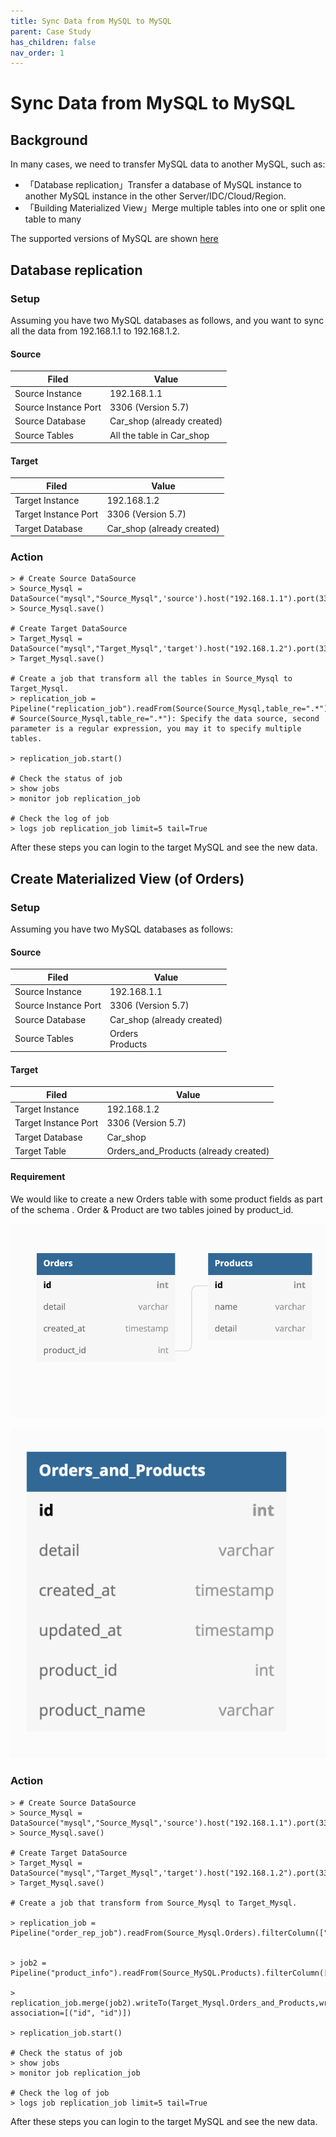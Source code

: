 ```yaml
---
title: Sync Data from MySQL to MySQL
parent: Case Study
has_children: false
nav_order: 1
---
```

# Sync Data from MySQL to MySQL


## Background

In many cases, we need to transfer MySQL data to another MySQL, such as:

- 「Database replication」Transfer a database of MySQL instance to another MySQL instance in the other Server/IDC/Cloud/Region.
- 「Building Materialized View」Merge multiple tables into one  or split one table to many  

The supported versions of MySQL are shown [here](../../Connectors/pre-build-connectors.md#Mysql)

## Database replication

### Setup

Assuming you have two MySQL databases as follows, and you want to sync all the data from 192.168.1.1 to 192.168.1.2.

#### Source 

| Filed                | **Value**                  |
| -------------------- | -------------------------- |
| Source Instance      | 192.168.1.1                |
| Source Instance Port | 3306 (Version 5.7)         |
| Source Database      | Car_shop (already created) |
| Source Tables        | All the table in Car_shop  |

#### Target 

| Filed                | **Value**                  |
| -------------------- | -------------------------- |
| Target Instance      | 192.168.1.2                |
| Target Instance Port | 3306 (Version 5.7)         |
| Target Database      | Car_shop (already created) |



### Action

```
> # Create Source DataSource
> Source_Mysql = DataSource("mysql","Source_Mysql",'source').host("192.168.1.1").port(3306).username('root').password('password').db('Car_shop')
> Source_Mysql.save()

# Create Target DataSource
> Target_Mysql = DataSource("mysql","Target_Mysql",'target').host("192.168.1.2").port(3306).username('root').password('password').db('Car_shop')
> Target_Mysql.save()

# Create a job that transform all the tables in Source_Mysql to Target_Mysql.
> replication_job = Pipeline("replication_job").readFrom(Source(Source_Mysql,table_re=".*")).writeTo(Target_Mysql)
# Source(Source_Mysql,table_re=".*"): Specify the data source, second parameter is a regular expression, you may it to specify multiple tables. 

> replication_job.start()

# Check the status of job
> show jobs
> monitor job replication_job

# Check the log of job
> logs job replication_job limit=5 tail=True 
```

After these steps you can login to the  target MySQL and see the new data.

## Create Materialized View (of Orders)

### Setup

Assuming you have two MySQL databases as follows:

#### Source 

| Filed                | **Value**                  |
| -------------------- | -------------------------- |
| Source Instance      | 192.168.1.1                |
| Source Instance Port | 3306 (Version 5.7)         |
| Source Database      | Car_shop (already created) |
| Source Tables        | Orders<br />Products       |

#### Target 

| Filed                | **Value**                             |
| -------------------- | ------------------------------------- |
| Target Instance      | 192.168.1.2                           |
| Target Instance Port | 3306 (Version 5.7)                    |
| Target Database      | Car_shop                              |
| Target Table         | Orders_and_Products (already created) |

#### Requirement

We would like to create a new Orders table with some product fields as part of the schema . Order & Product are two tables joined by product_id.

![](../../../assets/mysql-to-mysql-1.png)



![](../../../assets/mysql-to-mysql-2.png)



### Action
 



```
> # Create Source DataSource
> Source_Mysql = DataSource("mysql","Source_Mysql",'source').host("192.168.1.1").port(3306).username('root').password('password').db('Car_shop')
> Source_Mysql.save()

# Create Target DataSource
> Target_Mysql = DataSource("mysql","Target_Mysql",'target').host("192.168.1.2").port(3306).username('root').password('password').db('Car_shop')
> Target_Mysql.save()

# Create a job that transform from Source_Mysql to Target_Mysql.

> replication_job = Pipeline("order_rep_job").readFrom(Source_Mysql.Orders).filterColumn(["id","detail","created_at","product_id"],FilterType.keep)


> job2 = Pipeline("product_info").readFrom(Source_MySQL.Products).filterColumn(["id","product_name"])

> replication_job.merge(job2).writeTo(Target_Mysql.Orders_and_Products,writeMode=WriteMode.upsert, association=[("id", "id")])

> replication_job.start()

# Check the status of job
> show jobs
> monitor job replication_job

# Check the log of job
> logs job replication_job limit=5 tail=True 
```

After these steps you can login to the  target MySQL and see the new data.
